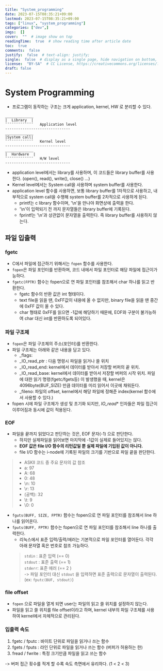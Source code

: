 ```yaml
---
title: "System_programming"
date: 2023-07-15T08:35:21+09:00
lastmod: 2023-07-15T08:35:21+09:00
tags: ["linux", "system_programming"]
categories: ["dev",]
imgs:  []
cover:  ""  # image show on top
readingTime:  true  # show reading time after article date
toc:  true
comments:  false
justify:  false  # text-align: justify;
single:  false  # display as a single page, hide navigation on bottom, like as about page.
license:  "BY-SA"  # CC License, https://creativecommons.org/licenses/?lang=ko
draft: false
---
```


# System Programming
- 프로그램이 동작하는 구조는 크게 application, kernel, HW 로 분리할 수 있다.
```
_____________
|  Library  |
¯¯¯¯¯¯¯¯¯¯¯¯¯   Application level
------------------------------
_____________
|System call|
¯¯¯¯¯¯¯¯¯¯¯¯¯   Kernel level
------------------------------
_____________
|  Hardware  |
¯¯¯¯¯¯¯¯¯¯¯¯¯   H/W level
------------------------------
```
- application level에서는 library를 사용하며, 이 코드들은 library buffer를 사용한다. (open(), read(), write(), close() ...)
- Kernel level에서는 System call을 사용하며 system buffer를 사용한다.
- application level 함수를 사용하면, 보통 library buffer를 1차적으로 사용하고, 내부적으로 system call을 수행해 system buffer를 2차적으로 사용하게 된다.
  - printf는 c library 함수이며, '\n'을 만나야 화면상에 출력을 한다.
  - '\n'이 입력되기 전 까지 문자열들은 library buffer에 기록된다.
  - fprintf는 '\n'과 상관없이 문자열을 출력한다. 즉 library buffer를 사용하지 않는다. 


## 파일 입출력

### fgetc
- C에서 파일에 접근하기 위해서는 `fopen` 함수를 사용한다. 
- `fopen`은 파일 포인터를 반환하며, 코드 내에서 파일 포인터로 해당 파일에 접근이가능하다.
- `fgetc(FPTR)` 함수는 fopen으로 연 파일 포인터를 참조해서 char 하나를 읽고 반환한다.
  - fgetc 함수의 반환 값은 int 형태이다.
  - text file을 읽을 땐, 0xFF값이 내용에 올 수 없지만, binary file을 읽을 땐 중간에 0xFF 값이 올 수 있다.
  - char 형태로 0xFF를 읽으면 -1값에 해당하기 때문에, EOF와 구분이 불가능하여 char 대신 int를 반환하도록 되어있다.

### 파일 구조체
- `fopen`은 파일 구조체의 주소(포인터)를 반환한다.
- 파일 구조체는 아래와 같은 내용을 담고 있다.
  - _flags: 
  - _IO_read_ptr : 다음 명령시 파일을 읽거나 쓸 위치
  - _IO_read_end: kernel에서 데이터를 받아서 저장할 버퍼의 끝 위치.
  - _IO_read_base: kernel에서 데이터를 받아서 저장할 버퍼의 시작 위치. 파일에 대한 읽기 명령(fgetc/fgets등) 이 발생했을 때, kernel은 4096byte(BUF_SIZE) 만큼 데이터를 미리 읽어서 이곳에 채워둔다.
  - _fileno: 파일의 offset, kernel에서 해당 파일에 정해준 index(kernel 함수에서 사용할 수 있다.)
- fopen 시에 파일 구조체가 생성 및 초기화 되지만, _IO_read_* 인자들은 파일 접근이 이루어짐과 동시에 값이 적용된다.


### EOF
- 파일을 끝까지 읽었다고 판단하는 것은, EOF 문자(-1) 으로 판단한다. 
  - 하지만 실제파일을 읽어보면 마지막에 -1값이 실제로 들어있지는 않다. 
  - **EOF 값은 file I/O 함수의 리턴값일 뿐 실제 파일에 기입된 값이 아니다.**
  - file I/O 함수는 i-node에 기록된 파일의 크기를 기반으로 파일 끝을 판단한다.

> - ASKII 코드 중 주요 문자의 값 참조
>  - a: 97
>  - A: 68
>  - 0: 48
>  - \n: 10
>  - \r: 13
>  - (공백): 32
>  - \t: 9
>  - \0: 0

- `fguts(BUFF, SIZE, FPTR)` 함수는 fopen으로 연 파일 포인터를 참조해서 line 하나를 읽어온다.
- `fputs(BUFF, FPTR)` 함수는 fopen으로 연 파일 포인터를 참조해서 line 하나를 출력한다. 
  - 리눅스에서 표준 입력/출력/에러는 기본적으로 파일 포인터를 열어둔다. 각각 아래 문자열 혹은 번호로 참조 가능하다.
  > `stdin` : 표준 입력 (== 0)   
  > `stdout` : 표준 출력 (== 1)   
  > `stderr`: 표준 에러 (== 2 )     
  -> 파일 포인터 대신 `stdout` 을 입력하면 표준 출력으로 문자열이 출력된다. (ex: `fputc(BUF, stdout)`)
  
### file offset
- `fopen` 으로 파일을 열게 되면 user는 파일의 읽고 쓸 위치를 설정하지 않는다.
- 파일을 읽고 쓸 위치를 file offset이라고 하며, kernel 내부의 파일 구조체를 사용하여 kernel에서 자체적으로 관리된다.

### 입출력 속도
1) fgetc / fputc : 바이트 단위로 파일을 읽거나 쓰는 함수
2) fgets / fputs : 라인 단위로 파일을 읽거나 쓰는 함수 (버퍼가 허용하는 한)
3)  fread / fwrite : 특정 크기만큼 파일을 읽고 쓰는 함수   


-> 버퍼 접근 횟수를 적게 할 수록 속도 측면에서 유리하다. (1 < 2 < 3)

###
